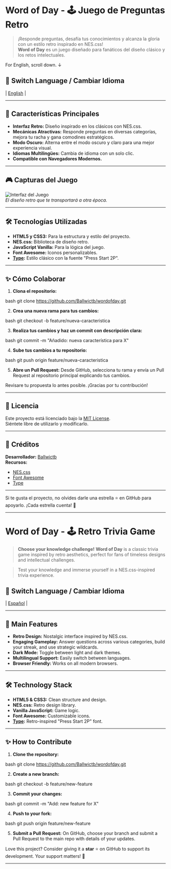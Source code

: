 <a id="spanish-section"></a>


# Word of Day - 🕹️ Juego de Preguntas Retro

> ¡Responde preguntas, desafía tus conocimientos y alcanza la gloria con un estilo retro inspirado en NES.css!  
> **Word of Day** es un juego diseñado para fanáticos del diseño clásico y los retos intelectuales.  

For English, scroll down. ↓

## 🌟 Switch Language / Cambiar Idioma
| [English](#english-section) |

---

## 🚀 **Características Principales**
- **Interfaz Retro:** Diseño inspirado en los clásicos con NES.css.
- **Mecánicas Atractivas:** Responde preguntas en diversas categorías, mejora tu racha y gana comodines estratégicos.
- **Modo Oscuro:** Alterna entre el modo oscuro y claro para una mejor experiencia visual.
- **Idiomas Multilingües:** Cambia de idioma con un solo clic.
- **Compatible con Navegadores Modernos.**
  
---

## 🎮 **Capturas del Juego**
![Interfaz del Juego](https://www.tusitio.com/assets/preview-game.jpg)  
_El diseño retro que te transportará a otra época._

---

## 🛠️ **Tecnologías Utilizadas**
- **HTML5 y CSS3:** Para la estructura y estilo del proyecto.
- **NES.css:** Biblioteca de diseño retro.
- **JavaScript Vanilla:** Para la lógica del juego.
- **Font Awesome:** Iconos personalizables.
- **[Type](https://type.ieslaarboleda.com):** Estilo clásico con la fuente "Press Start 2P".

---

## ✨ **Cómo Colaborar**
1. **Clona el repositorio:**
   
bash
   git clone https://github.com/Ballwictb/wordofday.git

2. **Crea una nueva rama para tus cambios:**
   
bash
   git checkout -b feature/nueva-caracteristica

3. **Realiza tus cambios y haz un commit con descripción clara:**
   
bash
   git commit -m "Añadido: nueva característica para X"

4. **Sube tus cambios a tu repositorio:**
   
bash
   git push origin feature/nueva-caracteristica

5. **Abre un Pull Request:** Desde GitHub, selecciona tu rama y envía un Pull Request al repositorio principal explicando tus cambios.

Revisare tu propuesta lo antes posible. ¡Gracias por tu contribución!

---

## 🗽 **Licencia**
Este proyecto está licenciado bajo la [MIT License](./LICENSE).  
Siéntete libre de utilizarlo y modificarlo.

---

## 📣 **Créditos**
**Desarrollador:** [Ballwictb](https://github.com/Ballwictb)  
**Recursos:**
- [NES.css](https://nostalgic-css.github.io/NES.css/)
- [Font Awesome](https://fontawesome.com/)
- [Type](https://type.ieslaarboleda.com/)

---

Si te gusta el proyecto, no olvides darle una estrella ⭐ en GitHub para apoyarlo. ¡Cada estrella cuenta! 🌟

---

<a id="english-section"></a>

# Word of Day - 🕹️ Retro Trivia Game

> **Choose your knowledge challenge!** 
> **Word of Day** is a classic trivia game inspired by retro aesthetics, perfect for fans of timeless designs and intellectual challenges.  

> Test your knowledge and immerse yourself in a NES.css-inspired trivia experience. 

## 🌟 Switch Language / Cambiar Idioma
| [Español](#spanish-section) |

---

## 🚀 **Main Features**
- **Retro Design:** Nostalgic interface inspired by NES.css.
- **Engaging Gameplay:** Answer questions across various categories, build your streak, and use strategic wildcards.
- **Dark Mode:** Toggle between light and dark themes.
- **Multilingual Support:** Easily switch between languages.
- **Browser Friendly:** Works on all modern browsers.

---

## 🛠 **Technology Stack**
- **HTML5 & CSS3:** Clean structure and design.
- **NES.css:** Retro design library.
- **Vanilla JavaScript:** Game logic.
- **Font Awesome:** Customizable icons.
- **[Type](https://type.ieslaarboleda.com):** Retro-inspired "Press Start 2P" font.

---

## ✨ **How to Contribute**
1. **Clone the repository:**
   
bash
   git clone https://github.com/Ballwictb/wordofday.git

2. **Create a new branch:**
   
bash
   git checkout -b feature/new-feature

3. **Commit your changes:**
   
bash
   git commit -m "Add: new feature for X"

4. **Push to your fork:**
   
bash
   git push origin feature/new-feature

5. **Submit a Pull Request:** On GitHub, choose your branch and submit a Pull Request to the main repo with details of your updates.

Love this project? Consider giving it a **star** ⭐ on GitHub to support its development. Your support matters! 🌟

---
